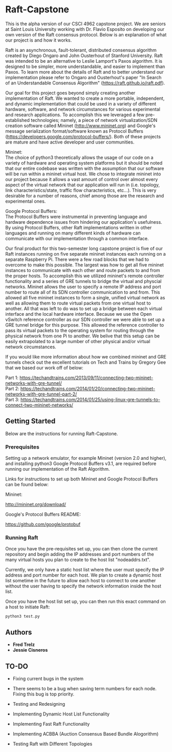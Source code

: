 # Raft-Capstone
This is the alpha version of our CSCI 4962 capstone project.  We are seniors at Saint Louis University working with Dr. Flavio Esposito on developing our own version of the Raft consensus protocol. Below is an explanation of what our project is and how it works.

Raft is an asynchronous, fault-tolerant, distributed consensus algorithm created by Diego Ongaro and John Ousterhout of Stanford University.  Raft was intended to be an alternative to Leslie Lamport's Paxos algorithm.  It is designed to be simpler, more understandable, and easier to implement than Paxos.  To learn more about the details of Raft and to better understand our implementation please refer to Ongaro and Ousterhout's paper "In Search of an Understandable Consensus Algorithm" (https://raft.github.io/raft.pdf).

Our goal for this project goes beyond simply creating another implementation of Raft.  We wanted to create a more portable, independent, and dynamic implementation that could be used in a variety of different hardware, software, and network circumstances for various experimental and research applications.  To accomplish this we leveraged a few pre-established technologies; namely, a piece of network virtualization/SDN creation software called Mininet (http://www.mininet.org) and Google's message serialization format/software known as Protocol Buffers (https://developers.google.com/protocol-buffers/).  Both of these projects are mature and have active developer and user communities.

Mininet:  
The choice of python3 theoretically allows the usage of our code on a variety of hardware and operating system platforms but it should be noted that our entire codebase was written with the assumption that our software will be run within a mininet virtual host.  We chose to integrate mininet into our project because it allows a vast amount of control over almost every aspect of the virtual network that our application will run in (i.e. topology, link characteristics/state, traffic flow characteristics, etc...).  This is very desirable for a number of reasons, chief among those are the research and experimental ones.

Google Protocol Buffers:  
The Protocol Buffers were instrumental in preventing language and hardware dependence issues from hindering our application's usefulness.  By using Protocol Buffers, other Raft implementations written in other languages and running on many different kinds of hardware can communicate with our implementation through a common interface.

Our final product for this two-semester long capstone project is five of our Raft instances running on five separate mininet instances each running on a separate Raspberry Pi.  There were a few road blocks that we had to overcome to make this possible.  The largest was how to get all five mininet instances to communicate with each other and route packets to and from the proper hosts.  To accomplish this we utilized mininet's remote controller functionality and a series of GRE tunnels to bridge the virtual and physcial networks.  Mininet allows the user to specify a remote IP address and port number to route all of its SDN controller communication to and from.  This allowed all five mininet instances to form a single, unified virtual network as well as allowing them to route virtual packets from one virtual host to another.  All that was left to do was to set up a bridge between each virtual interface and the local hardware interface.  Because we use the Open vSwitch reference controller as our SDN controller we were able to set up a GRE tunnel bridge for this purpose.  This allowed the reference controller to pass its virtual packets to the operating system for routing through the physical network from one Pi to another.  We belive that this setup can be easily extrapolated to a large number of other physical and/or virtual network circumstances.

If you would like more information about how we combined mininet and GRE tunnels check out the excellent tutorials on Tech and Trains by Gregory Gee that we based our work off of below:

Part 1: https://techandtrains.com/2013/09/11/connecting-two-mininet-networks-with-gre-tunnel/  
Part 2: https://techandtrains.com/2014/01/20/connecting-two-mininet-networks-with-gre-tunnel-part-2/  
Part 3: https://techandtrains.com/2014/01/25/using-linux-gre-tunnels-to-connect-two-mininet-networks/  

## Getting Started
  
Below are the instructions for running Raft-Capstone.

### Prerequisites

Setting up a network emulator, for example Mininet (version 2.0 and higher), and installing python3 Google Protocol Buffers v3.1, are required before running our implementation of the Raft Algorithm.

Links for instructions to set up both Mininet and Google Protocol Buffers can be found below:

Mininet:  

http://mininet.org/download/


Google's Protocol Buffers README: 
 
https://github.com/google/protobuf

### Running Raft

Once you have the pre-requisites set up, you can then clone the current repository and begin adding the IP addresses and port numbers of the many virtual hosts you plan to create to the host list "nodeaddrs.txt". 
 
Currently, we only have a static host list where the user must specify the IP address and port number for each host. We plan to create a dynamic host list sometime in the future to allow each host to connect to one another without the user having to specify the network information inside the host list.

Once you have the host list set up, you can then run this exact command on a host to initiate Raft:

```  
python3 test.py
```  


## Authors

* **Fred Trelz**
* **Jessie Cisneros**

## TO-DO

* Fixing current bugs in the system  
- There seems to be a bug when saving term numbers for each node. Fixing this bug is top priority.

* Testing and Redesigning

* Implementing Dynamic Host List Functionality

* Implementing Fast Raft Functionality

* Implementing ACBBA (Auction Consensus Based Bundle Alogorithm)

* Testing Raft with Different Topologies
